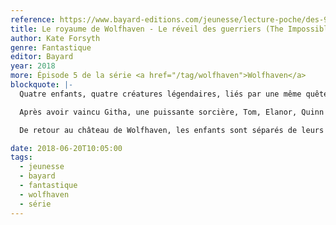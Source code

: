 ```yaml
---
reference: https://www.bayard-editions.com/jeunesse/lecture-poche/des-9-ans/le-reveil-des-guerriers
title: Le royaume de Wolfhaven - Le réveil des guerriers (The Impossible Quest -Battle of the Heroes)
author: Kate Forsyth
genre: Fantastique
editor: Bayard
year: 2018
more: Épisode 5 de la série <a href="/tag/wolfhaven">Wolfhaven</a>
blockquote: |-
  Quatre enfants, quatre créatures légendaires, liés par une même quête : libérer le château de Wolfhaven.

  Après avoir vaincu Githa, une puissante sorcière, Tom, Elanor, Quinn et Sebastian ont trouvé la dernière créature de légende dont ils ont besoin pour sauver le château de Wolfhaven : un serpent de mer

  De retour au château de Wolfhaven, les enfants sont séparés de leurs animaux magiques et capturés par les hommes de Lord Mortlake. Ils parviennent finalement à s’échapper et partent à la recherche des quatre héros endormis dans les souterrains du château…

date: 2018-06-20T10:05:00
tags:
  - jeunesse
  - bayard
  - fantastique
  - wolfhaven
  - série
---
```

